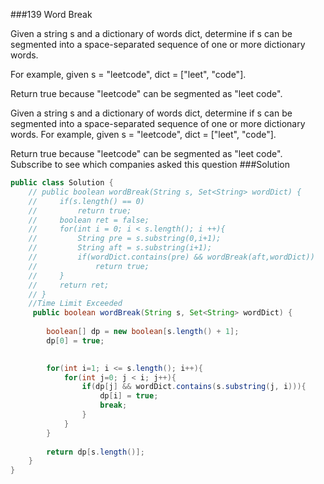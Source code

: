 ###139 Word Break

Given a string s and a dictionary of words dict, determine if s can be segmented into a space-separated sequence of one or more dictionary words.

For example, given
s = "leetcode",
dict = ["leet", "code"].


Return true because "leetcode" can be segmented as "leet code".

Given a string s and a dictionary of words dict, determine if s can be segmented into a space-separated sequence of one or more dictionary words.
For example, given
s = "leetcode",
dict = ["leet", "code"].

Return true because "leetcode" can be segmented as "leet code".
Subscribe to see which companies asked this question
###Solution
```java
public class Solution {
    // public boolean wordBreak(String s, Set<String> wordDict) {
    //     if(s.length() == 0)
    //         return true;
    //     boolean ret = false;
    //     for(int i = 0; i < s.length(); i ++){
    //         String pre = s.substring(0,i+1);
    //         String aft = s.substring(i+1);
    //         if(wordDict.contains(pre) && wordBreak(aft,wordDict))
    //             return true;
    //     }
    //     return ret;
    // }
    //Time Limit Exceeded
     public boolean wordBreak(String s, Set<String> wordDict) {
       
        boolean[] dp = new boolean[s.length() + 1];
        dp[0] = true;
        

        for(int i=1; i <= s.length(); i++){
            for(int j=0; j < i; j++){
                if(dp[j] && wordDict.contains(s.substring(j, i))){
                    dp[i] = true;
                    break;
                }
            }
        }
        
        return dp[s.length()];
    }
}